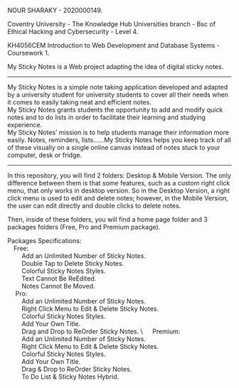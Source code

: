 NOUR SHARAKY - 2020000149.

Coventry University - The Knowledge Hub Universities branch - Bsc of Ethical Hacking and Cybersecurity - Level 4.

KH4056CEM Introduction to Web Development and Database Systems - Coursework 1.

My Sticky Notes is a Web project adapting the idea of digital sticky notes.


-------------------------------------------------------------------------------------------------------------------------------------------------------------------

My Sticky Notes is a simple note taking application developed and adapted by a university student for university students to cover all their needs when it comes to easily taking neat and efficient notes. \
My Sticky Notes grants students the opportunity to add and modify quick notes and to do lists in order to facilitate their learning and studying experience.\
My Sticky Notes’ mission is to help students manage their information more easily. Notes, reminders, lists……My Sticky Notes helps you keep track of all of these visually on a single online canvas instead of notes stuck to your computer, desk or fridge.

-------------------------------------------------------------------------------------------------------------------------------------------------------------------
In this repository, you will find 2 folders: Desktop & Mobile Version. The only difference between them is that some features, such as a custom right click menu, that only works in desktop version. So in the Desktop Version, a right click menu is used to edit and delete notes; however, in the Mobile Version, the user can edit directly and double clicks to delete notes.

Then, inside of these folders, you will find a home page folder and 3 packages folders (Free, Pro and Premium package).

Packages Specifications: \
&emsp;Free: \
&emsp;&emsp; Add an Unlimited Number of Sticky Notes.\
&emsp;&emsp; Double Tap to Delete Sticky Notes.\
&emsp;&emsp; Colorful Sticky Notes Styles.\
&emsp;&emsp; Text Cannot Be ReEdited. \
&emsp;&emsp; Notes Cannot Be Moved. \
&emsp; Pro: \
&emsp;&emsp; Add an Unlimited Number of Sticky Notes. \
&emsp;&emsp; Right Click Menu to Edit & Delete Sticky Notes. \
&emsp;&emsp; Colorful Sticky Notes Styles. \
&emsp;&emsp; Add Your Own Title. \
&emsp;&emsp; Drag and Drop to ReOrder Sticky Notes. \\ 
&emsp; Premium: \
&emsp;&emsp; Add an Unlimited Number of Sticky Notes. \
&emsp;&emsp; Right Click Menu to Edit & Delete Sticky Notes. \
&emsp;&emsp; Colorful Sticky Notes Styles. \
&emsp;&emsp; Add Your Own Title. \
&emsp;&emsp; Drag & Drop to ReOrder Sticky Notes. \
&emsp;&emsp; To Do List & Sticky Notes Hybrid.


